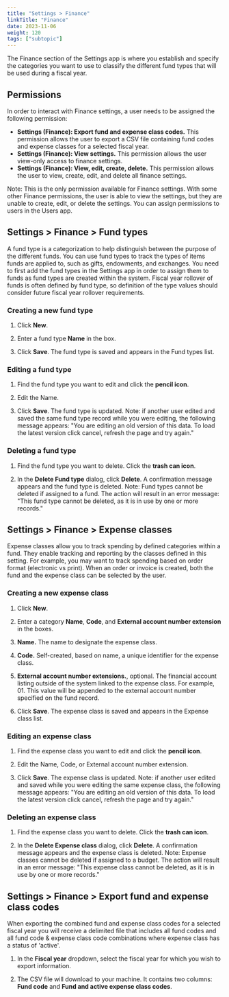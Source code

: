 ```yaml
---
title: "Settings > Finance"
linkTitle: "Finance"
date: 2023-11-06
weight: 120
tags: ["subtopic"]   
---
```


The Finance section of the Settings app is where you establish and specify the categories you want to use to classify the different fund types that will be used during a fiscal year.


## Permissions

In order to interact with Finance settings, a user needs to be assigned the following permission:


*   **Settings (Finance): Export fund and expense class codes.** This permission allows the user to export a CSV file containing fund codes and expense classes for a selected fiscal year.
*   **Settings (Finance): View settings.** This permission allows the user view-only access to finance settings.
*   **Settings (Finance): View, edit, create, delete.** This permission allows the user to view, create, edit, and delete all finance settings.

Note: This is the only permission available for Finance settings. With some other Finance permissions, the user is able to view the settings, but they are unable to create, edit, or delete the settings. You can assign permissions to users in the Users app.


## Settings > Finance > Fund types

A fund type is a categorization to help distinguish between the purpose of the different funds. You can use fund types to track the types of items funds are applied to, such as gifts, endowments, and exchanges. You need to first add the fund types in the Settings app in order to assign them to funds as fund types are created within the system. Fiscal year rollover of funds is often defined by fund type, so definition of the type values should consider future fiscal year rollover requirements.


### Creating a new fund type

1. Click **New**.

2. Enter a fund type **Name** in the box.

3. Click **Save**. The fund type is saved and appears in the Fund types list.


### Editing a fund type

1. Find the fund type you want to edit and click the **pencil icon**.

2. Edit the Name.

3. Click **Save**. The fund type is updated. Note: if another user edited and saved the same fund type record while you were editing, the following message appears: "You are editing an old version of this data. To load the latest version click cancel, refresh the page and try again."


### Deleting a fund type

1. Find the fund type you want to delete. Click the **trash can icon**.

2. In the **Delete Fund type** dialog, click **Delete**. A confirmation message appears and the fund type is deleted. Note: Fund types cannot be deleted if assigned to a fund. The action will result in an error message: "This fund type cannot be deleted, as it is in use by one or more records."


## Settings > Finance > Expense classes

Expense classes allow you to track spending by defined categories within a fund. They enable tracking and reporting by the classes defined in this setting. For example, you may want to track spending based on order format (electronic vs print). When an order or invoice is created, both the fund and the expense class can be selected by the user.


### Creating a new expense class

1. Click **New**.

2. Enter a category **Name**, **Code**, and **External account number extension** in the boxes.

3. **Name.** The name to designate the expense class.

4. **Code.** Self-created, based on name, a unique identifier for the expense class.

5. **External account number extensions.**, optional. The financial account listing outside of the system linked to the expense class. For example, 01. This value will be appended to the external account number specified on the fund record. 

6. Click **Save**. The expense class is saved and appears in the Expense class list.


### Editing an expense class

1. Find the expense class you want to edit and click the **pencil icon**.

2. Edit the Name, Code, or External account number extension.

3. Click **Save**. The expense class is updated. Note: if another user edited and saved while you were editing the same expense class, the following message appears: "You are editing an old version of this data. To load the latest version click cancel, refresh the page and try again."


### Deleting an expense class

1. Find the expense class you want to delete. Click the **trash can icon**.

2. In the **Delete Expense class** dialog, click **Delete**. A confirmation message appears and the expense class is deleted. Note: Expense classes cannot be deleted if assigned to a budget. The action will result in an error message: "This expense class cannot be deleted, as it is in use by one or more records."


## Settings > Finance > Export fund and expense class codes

When exporting the combined fund and expense class codes for a selected fiscal year you will receive a delimited file that includes all fund codes and all fund code & expense class code combinations where expense class has a status of 'active'. 

1. In the **Fiscal year** dropdown, select the fiscal year for which you wish to export information.

2. The CSV file will download to your machine. It contains two columns: **Fund code** and	**Fund and active expense class codes**.


